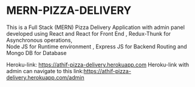 # MERN-PIZZA-DELIVERY
This is a Full Stack (MERN) Pizza Delivery Application with admin panel developed using React and React for Front End , Redux-Thunk for Asynchronous operations,<br>
Node JS for Runtime environment , Express JS for Backend Routing and Mongo DB for Database


Heroku-link: https://athif-pizza-delivery.herokuapp.com
Heroku-link with admin can navigate to this link:https://athif-pizza-delivery.herokuapp.com/admin
